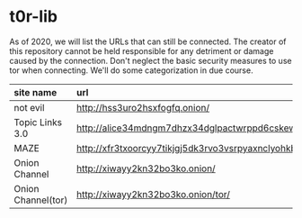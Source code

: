 # t0r-lib

As of 2020, we will list the URLs that can still be connected. The creator of this repository cannot be held responsible for any detriment or damage caused by the connection. Don't neglect the basic security measures to use tor when connecting. We'll do some categorization in due course.

|  site name  |  url  |
| :--------- | :--------- |
|  not evil  |  http://hss3uro2hsxfogfq.onion/  |
|  Topic Links 3.0  |  http://alice34mdngm7dhzx34dglpactwrppd6cskewvi7ny2ktn7x7tf77qid.onion/links/  |
|  MAZE  |  http://xfr3txoorcyy7tikjgj5dk3rvo3vsrpyaxnclyohkbfp3h277ap4tiad.onion/  |
|  Onion Channel  |  http://xiwayy2kn32bo3ko.onion/  |
|  Onion Channel(tor)  |  http://xiwayy2kn32bo3ko.onion/tor/  |